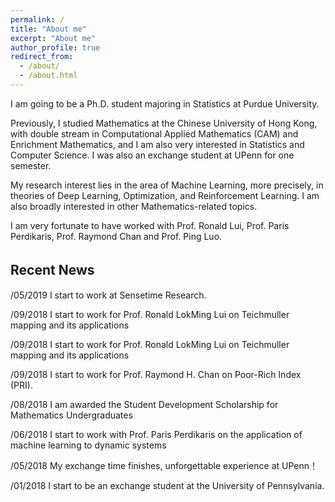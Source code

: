 ```yaml
---
permalink: /
title: "About me"
excerpt: "About me"
author_profile: true
redirect_from: 
  - /about/
  - /about.html
---
```


I am going to be a Ph.D. student majoring in Statistics at Purdue University.

Previously, I studied Mathematics at the Chinese University of Hong Kong, with double stream in Computational Applied Mathematics (CAM) and Enrichment Mathematics, and I am also very interested in Statistics and Computer Science. I was also an exchange student at UPenn for one semester. 

My research interest lies in the area of Machine Learning, more precisely, in theories of Deep Learning, Optimization, and Reinforcement Learning. I am also broadly interested in other Mathematics-related topics.

I am very fortunate to have worked with Prof. Ronald Lui, Prof. Paris Perdikaris, Prof. Raymond Chan and Prof. Ping Luo. 



## Recent News　 
/05/2019 I start to work at Sensetime Research.

/09/2018 I start to work for Prof. Ronald LokMing Lui on Teichmuller mapping and its applications

/09/2018 I start to work for Prof. Ronald LokMing Lui on Teichmuller mapping and its applications

/09/2018 I start to work for Prof. Raymond H. Chan on Poor-Rich Index (PRI).

/08/2018 I am awarded the Student Development Scholarship for Mathematics Undergraduates

/06/2018 I start to work with Prof. Paris Perdikaris on the application of machine learning to dynamic systems
           
/05/2018 My exchange time finishes, unforgettable experience at UPenn！
           
/01/2018 I start to be an exchange student at the University of Pennsylvania.
